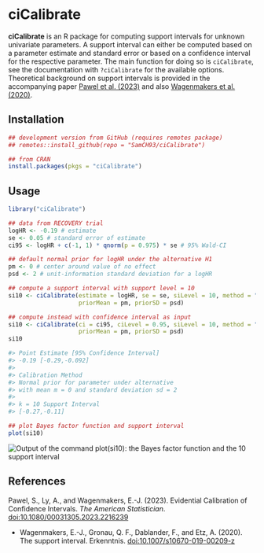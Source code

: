 # ciCalibrate

**ciCalibrate** is an R package for computing support intervals for unknown
univariate parameters. A support interval can either be computed based on a
parameter estimate and standard error or based on a confidence interval for the
respective parameter. The main function for doing so is `ciCalibrate`, see the
documentation with `?ciCalibrate` for the available options. Theoretical
background on support intervals is provided in the accompanying paper [Pawel et
al. (2023)](https://doi.org/10.1080/00031305.2023.2216239) and also [Wagenmakers
et al. (2020)](https://doi.org/10.1007/s10670-019-00209-z).

## Installation

```r
## development version from GitHub (requires remotes package)
## remotes::install_github(repo = "SamCH93/ciCalibrate")

## from CRAN
install.packages(pkgs = "ciCalibrate")
```

## Usage

``` r
library("ciCalibrate")

## data from RECOVERY trial
logHR <- -0.19 # estimate
se <- 0.05 # standard error of estimate
ci95 <- logHR + c(-1, 1) * qnorm(p = 0.975) * se # 95% Wald-CI

## default normal prior for logHR under the alternative H1
pm <- 0 # center around value of no effect
psd <- 2 # unit-information standard deviation for a logHR

## compute a support interval with support level = 10
si10 <- ciCalibrate(estimate = logHR, se = se, siLevel = 10, method = "SI-normal",
                    priorMean = pm, priorSD = psd)

## compute instead with confidence interval as input
si10 <- ciCalibrate(ci = ci95, ciLevel = 0.95, siLevel = 10, method = "SI-normal",
                    priorMean = pm, priorSD = psd)
si10

#> Point Estimate [95% Confidence Interval] 
#> -0.19 [-0.29,-0.092]
#> 
#> Calibration Method
#> Normal prior for parameter under alternative
#> with mean m = 0 and standard deviation sd = 2
#> 
#> k = 10 Support Interval
#> [-0.27,-0.11]

## plot Bayes factor function and support interval
plot(si10)
```
![Output of the command plot(si10): the Bayes factor function and the 10 support
interval](SIexample.png)

## References

Pawel, S., Ly, A., and Wagenmakers, E.-J. (2023). Evidential Calibration of
Confidence Intervals. *The American Statistician*.
[doi:10.1080/00031305.2023.2216239](https://doi.org/10.1080/00031305.2023.2216239)

* Wagenmakers, E.-J., Gronau, Q. F., Dablander, F., and Etz, A. (2020). The
  support interval. Erkenntnis.
  [doi:10.1007/s10670-019-00209-z](https://doi.org/10.1007/s10670-019-00209-z)
